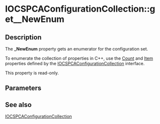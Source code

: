 # IOCSPCAConfigurationCollection::get__NewEnum

## Description

The **_NewEnum** property gets an enumerator for the configuration set.

To enumerate the collection of properties in C++, use the [Count](https://learn.microsoft.com/windows/desktop/api/certadm/nf-certadm-iocsppropertycollection-get_count) and [Item](https://learn.microsoft.com/windows/desktop/api/certadm/nf-certadm-iocsppropertycollection-get_item) properties defined by the [IOCSPCAConfigurationCollection](https://learn.microsoft.com/windows/desktop/api/certadm/nn-certadm-iocspcaconfigurationcollection) interface.

This property is read-only.

## Parameters

## See also

[IOCSPCAConfigurationCollection](https://learn.microsoft.com/windows/desktop/api/certadm/nn-certadm-iocspcaconfigurationcollection)